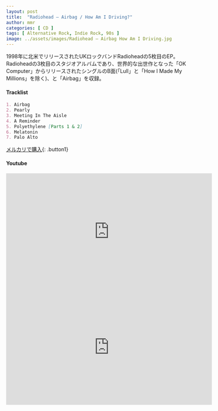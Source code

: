 ```yaml
---
layout: post
title:  "Radiohead – Airbag / How Am I Driving?"
author: mmr
categories: [ CD ]
tags: [ Alternative Rock, Indie Rock, 90s ]
image: ../assets/images/Radiohead – Airbag How Am I Driving.jpg
---
```


1998年に北米でリリースされたUKロックバンドRadioheadの5枚目のEP。Radioheadの3枚目のスタジオアルバムであり、世界的な出世作となった「OK Computer」からリリースされたシングルのB面(「Lull」と「How I Made My Millions」を除く)、と「Airbag」を収録。

#### Tracklist
```md
1. Airbag
2. Pearly
3. Meeting In The Aisle
4. A Reminder
5. Polyethylene [Parts 1 & 2]
6. Melatonin
7. Palo Alto
```


[メルカリで購入](https://jp.mercari.com/item/m74234623422?afid=6142608987){: .button1}


#### Youtube
<iframe width="560" height="315" src="https://www.youtube.com/embed/a319HgaklkY?si=T-E1RQWJZjt-hInO" title="YouTube video player" frameborder="0" allow="accelerometer; autoplay; clipboard-write; encrypted-media; gyroscope; picture-in-picture; web-share" referrerpolicy="strict-origin-when-cross-origin" allowfullscreen></iframe>

<iframe width="560" height="315" src="https://www.youtube.com/embed/BnJZJy85yjw?si=E3KB00Y4BH5pPTL4" title="YouTube video player" frameborder="0" allow="accelerometer; autoplay; clipboard-write; encrypted-media; gyroscope; picture-in-picture; web-share" referrerpolicy="strict-origin-when-cross-origin" allowfullscreen></iframe>